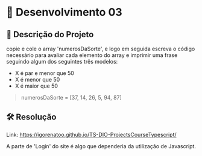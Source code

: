 # 📜 Desenvolvimento 03 

## 🎯 Descrição do Projeto 

copie e cole o array 'numerosDaSorte', e logo em seguida escreva o código necessário para avaliar cada elemento do array e imprimir uma frase seguindo algum dos seguintes três modelos:

- X é par e menor que 50
- X é menor que 50
- X é maior que 50


> numerosDaSorte = [37, 14, 26, 5, 94, 87]  

## 🛠️ Resolução

Link: https://igorenatoo.github.io/TS-DIO-ProjectsCourseTypescript/

A parte de 'Login' do site é algo que dependeria da utilização de Javascript.
